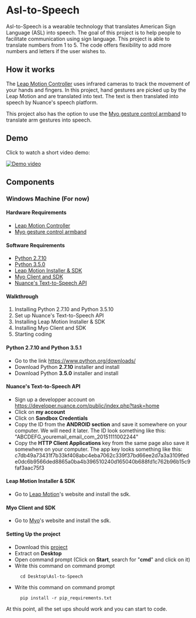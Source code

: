 # Asl-to-Speech

Asl-to-Speech is a wearable technology that translates American Sign Language (ASL) into speech. The goal of this project is to help people to facilitate communication using sign language. This project is able to translate numbers from 1 to 5. The code offers flexibility to add more numbers and letters if the user wishes to.

## How it works

The [Leap Motion Controller](https://www.leapmotion.com/) uses infrared cameras to track the movement of your hands and fingers. In this project, hand gestures are picked up by the Leap Motion and are translated into text. The text is then translated into speech by Nuance's speech platform.

This project also has the option to use the [Myo gesture control armband](https://myo.com) to translate arm gestures into speech.

## Demo

Click to watch a short video demo:

[![Demo video](https://i.ytimg.com/vi_webp/cIiL2D15OzA/mqdefault.webp)](https://www.youtube.com/watch?v=cIiL2D15OzA)

## Components

### Windows Machine (For now)

#### Hardware Requirements

* [Leap Motion Controller](https://www.leapmotion.com/)
* [Myo gesture control armband](https://myo.com)

#### Software Requirements

* [Python 2.7.10](https://www.python.org/downloads/)
* [Python 3.5.0](https://www.python.org/downloads/)
* [Leap Motion Installer & SDK](https://developer.leapmotion.com/downloads/skeletal-beta?platform=windows&version=2.3.1.31549)
* [Myo Client and SDK](https://developer.thalmic.com/downloads)
* [Nuance's Text-to-Speech API](https://developer.nuance.com/public/index.php?task=account)

#### Walkthrough

1. Installing Python 2.7.10 and Python 3.5.10
2. Set up Nuance's Text-to-Speech API
3. Installing Leap Motion Installer & SDK
4. Installing Myo Client and SDK
5. Starting coding

#### Python 2.7.10 and Python 3.5.1

* Go to the link https://www.python.org/downloads/ 
* Download Python **2.7.10** installer and install
* Download Python **3.5.0** installer and install

#### Nuance's Text-to-Speech API

* Sign up a developper account on https://developer.nuance.com/public/index.php?task=home
* Click on **my account**
* Click on **Sandbox Credentials**
* Copy the ID from the **ANDROID section** and save it somewhere on your computer. We will need it later. The ID look something like this: "ABCDEFG_youremail_email_com_20151111002244"
* Copy the **HTTP Client Applications** key from the same page also save it somewhere on your computer. The app key looks something like this: c7db49a73431f7b33kf408abc4eba7062c339f37bd66ee2d7a3a3109fede0dc6b9566ded8865a0ba4b396510240d165040b688fd1c762b96b15c9faf3aac75f3

#### Leap Motion Installer & SDK

* Go to [Leap Motion](https://developer.leapmotion.com/downloads/skeletal-beta?platform=windows&version=2.3.1.31549)'s website and install the sdk.

#### Myo Client and SDK

* Go to [Myo](https://developer.thalmic.com/downloads)'s website and install the sdk.

#### Setting Up the project 

* Download this [project](https://github.com/imbaky/Asl-to-Speech/archive/master.zip)
* Extract on **Desktop**
* Open command prompt (Click on **Start**, search for "**cmd**" and click on it)
* Write this command on command prompt
  ```
    cd Desktop\Asl-to-Speech
  ```
* Write this command on command prompt
  ```
    pip install -r pip_requirements.txt
  ```



At this point, all the set ups should work and you can start to code.





